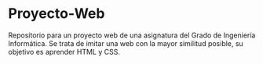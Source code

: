 # Proyecto-Web
Repositorio para un proyecto web de una asignatura del Grado de Ingeniería Informática. Se trata de imitar una web con la mayor similitud posible, su objetivo es aprender HTML y CSS.
